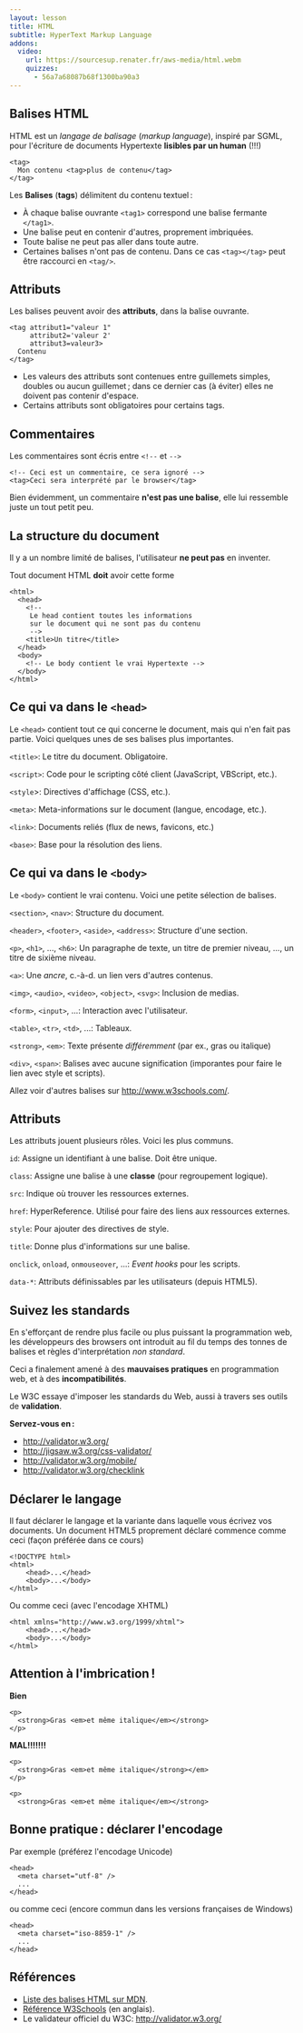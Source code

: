 ```yaml
---
layout: lesson
title: HTML
subtitle: HyperText Markup Language
addons:
  video:
    url: https://sourcesup.renater.fr/aws-media/html.webm
    quizzes:
      - 56a7a68087b68f1300ba90a3
---
```


<section>

## Balises HTML

HTML est un *langage de balisage* (*markup language*), inspiré par
SGML, pour l'écriture de documents Hypertexte **lisibles par un
human** (!!!)

~~~
<tag>
  Mon contenu <tag>plus de contenu</tag>
</tag>
~~~

Les **Balises** (**tags**) délimitent du contenu textuel :

- À chaque balise ouvrante `<tag1>` correspond une balise fermante
  `</tag1>`.
- Une balise peut en contenir d'autres, proprement imbriquées.
- Toute balise ne peut pas aller dans toute autre.
- Certaines balises n'ont pas de contenu. Dans ce cas `<tag></tag>`
  peut être raccourci en `<tag/>`.

</section>
<section>

## Attributs

Les balises peuvent avoir des **attributs**, dans la balise ouvrante.

~~~
<tag attribut1="valeur 1"
     attribut2='valeur 2'
     attribut3=valeur3>
  Contenu
</tag>
~~~

- Les valeurs des attributs sont contenues entre guillemets simples,
  doubles ou aucun guillemet ; dans ce dernier cas (à éviter)
  elles ne doivent pas contenir d'espace.
- Certains attributs sont obligatoires pour certains tags.

</section>
<section>

## Commentaires

Les commentaires sont écris entre `<!--` et `-->`

~~~
<!-- Ceci est un commentaire, ce sera ignoré -->
<tag>Ceci sera interprété par le browser</tag>
~~~

Bien évidemment, un commentaire **n'est pas une balise**, elle lui
ressemble juste un tout petit peu.

</section>
<section>

## La structure du document

Il y a un nombre limité de balises, l'utilisateur **ne peut pas** en inventer.

Tout document HTML **doit** avoir cette forme

~~~
<html>
  <head>
    <!--
	 Le head contient toutes les informations
     sur le document qui ne sont pas du contenu
     -->
    <title>Un titre</title>
  </head>
  <body>
    <!-- Le body contient le vrai Hypertexte -->
  </body>
</html>
~~~

</section>
<section>

## Ce qui va dans le `<head>`

Le `<head>` contient tout ce qui concerne le document, mais qui n'en
fait pas partie. Voici quelques unes de ses balises plus importantes.

`<title>`: Le titre du document. Obligatoire.

`<script>`: Code pour le scripting côté client (JavaScript, VBScript, etc.).

`<style`>: Directives d'affichage (CSS, etc.).

`<meta>`: Meta-informations sur le document (langue, encodage, etc.).

`<link>`: Documents reliés (flux de news, favicons, etc.)

`<base>`: Base pour la résolution des liens.

</section>
<section class="compact">

## Ce qui va dans le `<body>`

Le `<body>` contient le vrai contenu. Voici une petite
sélection de balises.

`<section>`, `<nav>`: Structure du document.

`<header>`, `<footer>`, `<aside>`, `<address>`: Structure d'une section.

`<p>`, `<h1>`, ..., `<h6>`: Un paragraphe de texte, un titre de
premier niveau, ..., un titre de sixième niveau.

`<a>`: Une *ancre*, c.-à-d. un lien vers d'autres contenus.

`<img>`, `<audio>`, `<video>`, `<object>`, `<svg>`: Inclusion de medias.

`<form>`, `<input>`, ...: Interaction avec l'utilisateur.

`<table>`, `<tr>`, `<td>`, ...: Tableaux.

`<strong>`, `<em>`: Texte présente *différemment* (par ex., gras ou italique)

`<div>`, `<span>`: Balises avec aucune signification (imporantes pour
faire le lien avec style et scripts).

Allez voir d'autres balises sur <http://www.w3schools.com/>.

</section>
<section>

## Attributs

Les attributs jouent plusieurs rôles. Voici les plus communs.

`id`: Assigne un identifiant à une balise. Doit être unique.

`class`: Assigne une balise à une **classe** (pour regroupement logique).

`src`: Indique où trouver les ressources externes.

`href`: HyperReference. Utilisé pour faire des liens aux ressources externes.

`style`: Pour ajouter des directives de style.

`title`: Donne plus d'informations sur une balise.

`onclick`, `onload`, `onmouseover`, ...: *Event hooks* pour les scripts.

`data-*`: Attributs définissables par les utilisateurs (depuis HTML5).

</section>
<section>

## Suivez les standards

En s'efforçant de rendre plus facile ou plus puissant la programmation
web, les développeurs des browsers ont introduit au fil du temps des
tonnes de balises et règles d'interprétation *non standard*.

Ceci a finalement amené à des **mauvaises pratiques** en programmation
web, et à des **incompatibilités**.

Le W3C essaye d'imposer les standards du Web, aussi à travers ses
outils de **validation**.

**Servez-vous en :**

- <http://validator.w3.org/>
- <http://jigsaw.w3.org/css-validator/>
- <http://validator.w3.org/mobile/>
- <http://validator.w3.org/checklink>

</section>
<section>

## Déclarer le langage

Il faut déclarer le langage et la variante dans laquelle vous écrivez
vos documents. Un document HTML5 proprement déclaré commence comme ceci
(façon préférée dans ce cours)

~~~
<!DOCTYPE html>
<html>
    <head>...</head>
    <body>...</body>
</html>
~~~

Ou comme ceci (avec l'encodage XHTML)

~~~
<html xmlns="http://www.w3.org/1999/xhtml">
    <head>...</head>
    <body>...</body>
</html>
~~~

</section>
<section>


## Attention à l'imbrication !

**Bien**

~~~
<p>
  <strong>Gras <em>et même italique</em></strong>
</p>
~~~

**MAL!!!!!!!**

~~~
<p>
  <strong>Gras <em>et même italique</strong></em>
</p>
~~~

~~~
<p>
  <strong>Gras <em>et même italique</em></strong>
~~~

</section>
<section>

## Bonne pratique : déclarer l'encodage

Par exemple (préférez l'encodage Unicode)

~~~
<head>
  <meta charset="utf-8" />
  ...
</head>
~~~

ou comme ceci (encore commun dans les versions françaises de Windows)

~~~
<head>
  <meta charset="iso-8859-1" />
  ...
</head>
~~~

</section>
<section>

## Références

- [Liste des balises HTML sur MDN](https://developer.mozilla.org/docs/Web/HTML/Element).
- [Référence W3Schools](http://www.w3schools.com/tags/default.asp) (en anglais).
- Le validateur officiel du W3C: <http://validator.w3.org/>

</section>
